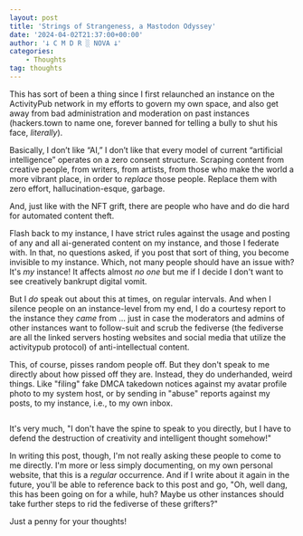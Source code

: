 ```yaml
---
layout: post
title: 'Strings of Strangeness, a Mastodon Odyssey'
date: '2024-04-02T21:37:00+00:00'
author: '𐕣 C M D R ░ NOVA 𐕣'
categories:
    - Thoughts
tag: thoughts
---
```


<!-- wp:paragraph -->
<p>This has sort of been a thing since I first relaunched an instance on the ActivityPub network in my efforts to govern my own space, and also get away from bad administration and moderation on past instances (hackers.town to name one, forever banned for telling a bully to shut his face, <em>literally</em>).</p>
<!-- /wp:paragraph -->

<!-- wp:paragraph -->
<p>Basically, I don’t like “AI,” I don’t like that every model of current “artificial intelligence” operates on a zero consent structure. Scraping content from creative people, from writers, from artists, from those who make the world a more vibrant place, in order to <em>replace</em> those people. Replace them with zero effort, hallucination-esque, garbage. </p>
<!-- /wp:paragraph -->

<!-- wp:paragraph -->
<p>And, just like with the NFT grift, there are people who have and do die hard for automated content theft.</p>
<!-- /wp:paragraph -->

<!-- wp:paragraph -->
<p>Flash back to my instance, I have strict rules against the usage and posting of any and all ai-generated content on my instance, and those I federate with. In that, no questions asked, if you post that sort of thing, you become invisible to my instance. Which, not many people should have an issue with? It's <em>my</em> instance! It affects almost <em>no one </em>but me if I decide I don't want to see creatively bankrupt digital vomit.</p>
<!-- /wp:paragraph -->

<!-- wp:paragraph -->
<p>But I <em>do</em> speak out about this at times, on regular intervals. And when I silence people on an instance-level from my end, I do a courtesy report to the instance they <em>came</em> from ... just in case the moderators and admins of other instances want to follow-suit and scrub the fediverse (the fediverse are all the linked servers hosting websites and social media that utilize the activitypub protocol) of anti-intellectual content.</p>
<!-- /wp:paragraph -->

<!-- wp:paragraph -->
<p>This, of course, pisses random people off. But they don't speak to me directly about how pissed off they are. Instead, they do underhanded, weird things. Like "filing" fake DMCA takedown notices against my avatar profile photo to my system host, or by sending in "abuse" reports against my posts, to my instance, i.e., to my own inbox.</p>
<!-- /wp:paragraph -->

<!-- wp:image {"id":1155,"sizeSlug":"large","linkDestination":"none"} -->
<figure class="wp-block-image size-large"><img src="https://cmdr-nova.online/wp-content/uploads/2024/04/4ea60772dcc97483-1024x761.jpeg" alt="" class="wp-image-1155"/></figure>
<!-- /wp:image -->

<!-- wp:paragraph -->
<p>It's very much, "I don't have the spine to speak to you directly, but I have to defend the destruction of creativity and intelligent thought somehow!"</p>
<!-- /wp:paragraph -->

<!-- wp:paragraph -->
<p>In writing this post, though, I'm not really asking these people to come to me directly. I'm more or less simply documenting, on my own personal website, that this is a <em>regular</em> occurrence. And if I write about it again in the future, you'll be able to reference back to this post and go, "Oh, well dang, this has been going on for a while, huh? Maybe us other instances should take further steps to rid the fediverse of these grifters?"</p>
<!-- /wp:paragraph -->

<!-- wp:paragraph -->
<p>Just a penny for your thoughts!</p>
<!-- /wp:paragraph -->